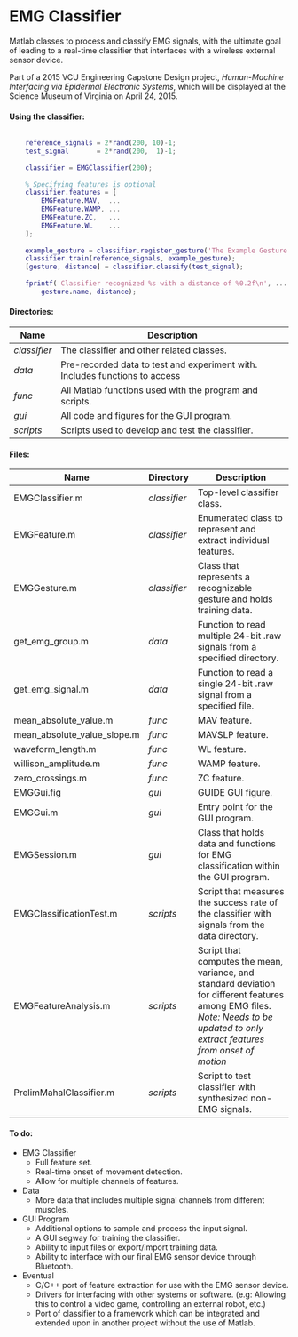 # EMG Classifier

Matlab classes to process and classify EMG signals, with the ultimate goal of leading to a real-time classifier that interfaces with a wireless external sensor device.

Part of a 2015 VCU Engineering Capstone Design project, *Human-Machine Interfacing via Epidermal Electronic Systems*, which will be displayed at the Science Museum of Virginia on April 24, 2015.

#### Using the classifier:

```matlab

    reference_signals = 2*rand(200, 10)-1;
    test_signal       = 2*rand(200,  1)-1;
    
    classifier = EMGClassifier(200);
    
    % Specifying features is optional
    classifier.features = [
        EMGFeature.MAV,  ...
        EMGFeature.WAMP, ...
        EMGFeature.ZC,   ...
        EMGFeature.WL    ...
    ];
    
    example_gesture = classifier.register_gesture('The Example Gesture');
    classifier.train(reference_signals, example_gesture);
    [gesture, distance] = classifier.classify(test_signal);
    
    fprintf('Classifier recognized %s with a distance of %0.2f\n', ...
        gesture.name, distance);
```

#### Directories:

| Name | Description |
| ---- | ----------- |
| *classifier* | The classifier and other related classes.
| *data*       | Pre-recorded data to test and experiment with. Includes functions to access
| *func*       | All Matlab functions used with the program and scripts.
| *gui*        | All code and figures for the GUI program.
| *scripts*    | Scripts used to develop and test the classifier.

#### Files:

| Name | Directory | Description |
| ---- | --------- | ----------- |
| EMGClassifier.m  | *classifier* | Top-level classifier class.
| EMGFeature.m     | *classifier* | Enumerated class to represent and extract individual features.
| EMGGesture.m     | *classifier* | Class that represents a recognizable gesture and holds training data.
| get_emg_group.m  | *data* | Function to read multiple 24-bit .raw signals from a specified directory.
| get_emg_signal.m | *data* | Function to read a single 24-bit .raw signal from a specified file.
| mean_absolute_value.m       | *func* | MAV feature.
| mean_absolute_value_slope.m | *func* | MAVSLP feature.
| waveform_length.m           | *func* | WL feature.
| willison_amplitude.m        | *func* | WAMP feature.
| zero_crossings.m            | *func* | ZC feature.
| EMGGui.fig   | *gui* | GUIDE GUI figure.
| EMGGui.m     | *gui* | Entry point for the GUI program.
| EMGSession.m | *gui* | Class that holds data and functions for EMG classification within the GUI program.
| EMGClassificationTest.m | *scripts* | Script that measures the success rate of the classifier with signals from the data directory.
| EMGFeatureAnalysis.m    | *scripts* | Script that computes the mean, variance, and standard deviation for different features among EMG files. *Note: Needs to be updated to only extract features from onset of motion*
| PrelimMahalClassifier.m | *scripts* | Script to test classifier with synthesized non-EMG signals.

#### To do:

- EMG Classifier
    - Full feature set.
    - Real-time onset of movement detection.
    - Allow for multiple channels of features.
- Data
	- More data that includes multiple signal channels from different muscles.
- GUI Program
    - Additional options to sample and process the input signal.
    - A GUI segway for training the classifier.
    - Ability to input files or export/import training data.
    - Ability to interface with our final EMG sensor device through Bluetooth.
- Eventual
    - C/C++ port of feature extraction for use with the EMG sensor device.
    - Drivers for interfacing with other systems or software. (e.g: Allowing this to control a video game, controlling an external robot, etc.)
    - Port of classifier to a framework which can be integrated and extended upon in another project without the use of Matlab.


